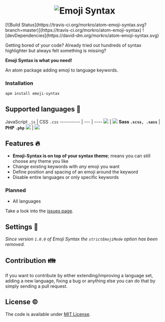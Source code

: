 <h1 align="center"><img src="https://cdn.rawgit.com/morkro/atom-emoji-syntax/master/resources/emoji-syntax-logo.svg" alt="Emoji Syntax"></h1>
[![Build Status](https://travis-ci.org/morkro/atom-emoji-syntax.svg?branch=master)](https://travis-ci.org/morkro/atom-emoji-syntax) ![devDependencies](https://david-dm.org/morkro/atom-emoji-syntax.svg)

Getting bored of your code? Already tried out hundreds of syntax highlighter but always felt something is missing?

**Emoji Syntax is what you need!**

An atom package adding emoji to language keywords.

### Installation

```
apm install emoji-syntax
```

## Supported languages :microphone:

JavaScript `.js` | CSS `.css`
---------- | --- | ----
<img src='https://cdn.rawgit.com/morkro/atom-emoji-syntax/master/resources/javascript-preview.png'> | <img src='https://cdn.rawgit.com/morkro/atom-emoji-syntax/master/resources/css-preview.png'>
**Sass `.scss, .sass`** | **PHP `.php`**
<img src='https://cdn.rawgit.com/morkro/atom-emoji-syntax/master/resources/scss-preview.png'> | <img src='https://cdn.rawgit.com/morkro/atom-emoji-syntax/master/resources/php-preview.png'>

## Features :fire:

- **Emoji-Syntax is on top of your syntax theme**; means you can still choose any theme you like
- Change existing keywords with *any* emoji you want
- Define position and spacing of an emoji around the keyword
- Disable entire languages or only specific keywords

### Planned

- All languages


Take a look into the [issues page](https://github.com/morkro/atom-emoji-syntax/labels/feature).

## Settings :wrench:

_Since version `1.0.0` of Emoji Syntax the `strictEmojiMode` option has been removed._

## Contribution :family:

If you want to contribute by either extending/improving a language set, adding a new language, fixing a bug or anything else you can do that by simply sending a pull request.

## License :copyright:
The code is available under [MIT License](https://github.com/morkro/atom-emoji-syntax/blob/master/LICENSE.md).
